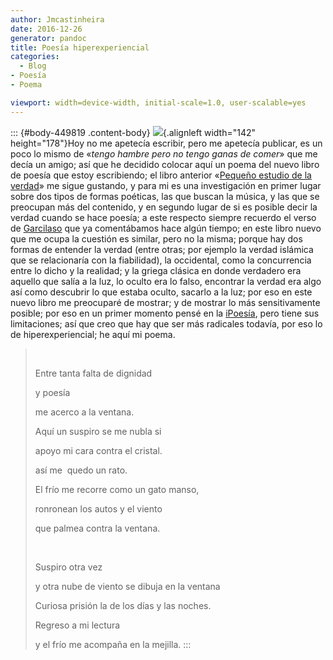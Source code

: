 ```yaml
---
author: Jmcastinheira
date: 2016-12-26
generator: pandoc
title: Poesía hiperexperiencial
categories:
  - Blog
- Poesía
- Poema

viewport: width=device-width, initial-scale=1.0, user-scalable=yes
---
```




::: {#body-449819 .content-body}
![](http://www.literaturalibre.com/docs/assets/images/2007/11/mujer-manos-frio.jpg){.alignleft
width="142" height="178"}Hoy no me apetecía escribir, pero me apetecía
publicar, es un poco lo mismo de «*tengo hambre pero no tengo ganas de
comer*» que me decía un amigo; así que he decidido colocar aquí un poema
del nuevo libro de poesía que estoy escribiendo; el libro anterior
«[Pequeño estudio de la
verdad](http://entelequia.bligoo.com/content/view/132090/Pequeno_estudio_de_la_verdad.html)»
me sigue gustando, y para mi es una investigación en primer lugar sobre
dos tipos de formas poéticas, las que buscan la música, y las que se
preocupan más del contenido, y en segundo lugar de si es posible decir
la verdad cuando se hace poesía; a este respecto siempre recuerdo el
verso de
[Garcilaso](http://entelequia.bligoo.com/content/view/144874/Garcilaso_de_la_Vega.html)
que ya comentábamos hace algún tiempo; en este libro nuevo que me ocupa
la cuestión es similar, pero no la misma; porque hay dos formas de
entender la verdad (entre otras; por ejemplo la verdad islámica que se
relacionaría con la fiabilidad), la occidental, como la concurrencia
entre lo dicho y la realidad; y la griega clásica en donde verdadero era
aquello que salía a la luz, lo oculto era lo falso, encontrar la verdad
era algo así como descubrir lo que estaba oculto, sacarlo a la luz; por
eso en este nuevo libro me preocuparé de mostrar; y de mostrar lo más
sensitivamente posible; por eso en un primer momento pensé en la
[iPoesía](http://entelequia.bligoo.com/content/view/132086/Ciberpoesia_o_Poesia_impresiva.html),
pero tiene sus limitaciones; así que creo que hay que ser más radicales
todavía, por eso lo de hiperexperiencial; he aquí mi poema.

>  
>
> Entre tanta falta de dignidad
>
> y poesía
>
> me acerco a la ventana.
>
> Aquí un suspiro se me nubla si
>
> apoyo mi cara contra el cristal.
>
> así me  quedo un rato.
>
> El frío me recorre como un gato manso,
>
> ronronean los autos y el viento
>
> que palmea contra la ventana.
>
>  
>
> Suspiro otra vez
>
> y otra nube de viento se dibuja en la ventana
>
> Curiosa prisión la de los días y las noches.
>
> Regreso a mi lectura
>
> y el frío me acompaña en la mejilla.
:::
